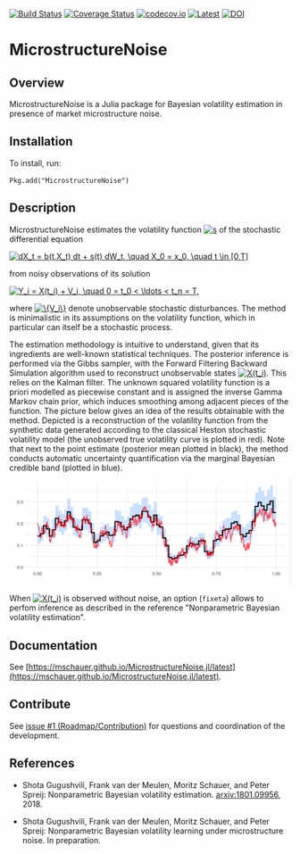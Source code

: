 [![Build Status](https://travis-ci.org/mschauer/MicrostructureNoise.jl.svg?branch=master)](https://travis-ci.org/mschauer/MicrostructureNoise.jl)
[![Coverage Status](https://coveralls.io/repos/github/mschauer/MicrostructureNoise.jl/badge.svg?branch=master)](https://coveralls.io/github/mschauer/MicrostructureNoise.jl?branch=master)
[![codecov.io](http://codecov.io/github/mschauer/MicrostructureNoise.jl/coverage.svg?branch=master)](http://codecov.io/github/mschauer/MicrostructureNoise.jl?branch=master)
[![Latest](https://img.shields.io/badge/docs-latest-blue.svg)](https://mschauer.github.io/MicrostructureNoise.jl/latest/)
[![DOI](https://zenodo.org/badge/DOI/10.5281/zenodo.1241011.svg)](https://doi.org/10.5281/zenodo.1241011)


# MicrostructureNoise

## Overview

MicrostructureNoise is a Julia package for Bayesian volatility estimation in presence of market microstructure noise.

## Installation

To install, run:

```
Pkg.add("MicrostructureNoise")
```

## Description

MicrostructureNoise estimates the volatility function <a href="https://www.codecogs.com/eqnedit.php?latex=s" target="_blank"><img src="https://latex.codecogs.com/svg.latex?s" title="s" /></a> of the stochastic differential equation

<a href="https://www.codecogs.com/eqnedit.php?latex=dX_t&space;=&space;b(t,X_t)&space;dt&space;&plus;&space;s(t)&space;dW_t,&space;\quad&space;X_0&space;=&space;x_0,&space;\quad&space;t&space;\in&space;[0,T]" target="_blank"><img src="https://latex.codecogs.com/svg.latex?dX_t&space;=&space;b(t,X_t)&space;dt&space;&plus;&space;s(t)&space;dW_t,&space;\quad&space;X_0&space;=&space;x_0,&space;\quad&space;t&space;\in&space;[0,T]" title="dX_t = b(t,X_t) dt + s(t) dW_t, \quad X_0 = x_0, \quad t \in [0,T]" /></a>

from noisy observations of its solution

<a href="https://www.codecogs.com/eqnedit.php?latex=Y_i&space;=&space;X(t_i)&space;&plus;&space;V_i,&space;\quad&space;0&space;=&space;t_0&space;<&space;\ldots&space;<&space;t_n&space;=&space;T," target="_blank"><img src="https://latex.codecogs.com/svg.latex?Y_i&space;=&space;X(t_i)&space;&plus;&space;V_i,&space;\quad&space;0&space;=&space;t_0&space;<&space;\ldots&space;<&space;t_n&space;=&space;T," title="Y_i = X(t_i) + V_i, \quad 0 = t_0 < \ldots < t_n = T," /></a>

where <a href="https://www.codecogs.com/eqnedit.php?latex=\{V_i\}" target="_blank"><img src="https://latex.codecogs.com/svg.latex?\{V_i\}" title="\{V_i\}" /></a> denote unobservable stochastic disturbances. The method is minimalistic in its assumptions on the volatility function, which in particular can itself be a stochastic process.

The estimation methodology is intuitive to understand, given that its ingredients are well-known statistical techniques. The posterior inference is performed via the Gibbs sampler, with the Forward Filtering Backward Simulation algorithm used to reconstruct unobservable states <a href="https://www.codecogs.com/eqnedit.php?latex=X(t_i)" target="_blank"><img src="https://latex.codecogs.com/svg.latex?X(t_i)" title="X(t_i)" /></a>. This relies on the Kalman filter. The unknown squared volatility function is a priori modelled as piecewise constant and is assigned the inverse Gamma Markov chain prior, which induces smoothing among adjacent pieces of the function. The picture below gives an idea of the results obtainable with the method. Depicted is a reconstruction of the volatility function from the synthetic data generated according to the classical Heston stochastic volatility model (the unobserved true volatility curve is plotted in red). Note that next to the point estimate (posterior mean plotted in black), the method conducts automatic uncertainty quantification via the marginal Bayesian credible band (plotted in blue).

<img src="./heston.png" width=600>

When <a href="https://www.codecogs.com/eqnedit.php?latex=X(t_i)" target="_blank"><img src="https://latex.codecogs.com/svg.latex?X(t_i)" title="X(t_i)" /></a> is observed without noise, an option (`fixeta`) allows to perfom inference as described in the reference "Nonparametric Bayesian volatility estimation".

## Documentation

See [https://mschauer.github.io/MicrostructureNoise.jl/latest](https://mschauer.github.io/MicrostructureNoise.jl/latest).

## Contribute
See [issue #1 (Roadmap/Contribution)](https://github.com/mschauer/MicrostructureNoise.jl/issues/1) for questions and coordination of the development.

## References

* Shota Gugushvili, Frank van der Meulen, Moritz Schauer, and Peter Spreij: Nonparametric Bayesian volatility estimation. [arxiv:1801.09956](https://arxiv.org/abs/1801.09956), 2018.

* Shota Gugushvili, Frank van der Meulen, Moritz Schauer, and Peter Spreij: Nonparametric Bayesian volatility learning under microstructure noise. In preparation.
